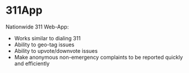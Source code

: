 # 311App

Nationwide 311 Web-App:
* Works similar to dialing 311
* Ability to geo-tag issues
* Ability to upvote/downvote issues
* Make anonymous non-emergency complaints to be reported quickly and efficiently
